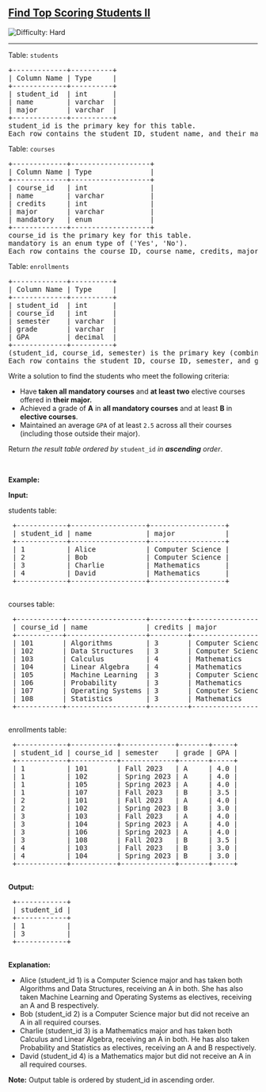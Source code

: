 <h2><a href="https://leetcode.com/problems/find-top-scoring-students-ii">Find Top Scoring Students II</a></h2> <img src='https://img.shields.io/badge/Difficulty-Hard-red' alt='Difficulty: Hard' /><hr><p>Table: <code>students</code></p>

<pre>
+-------------+----------+
| Column Name | Type     | 
+-------------+----------+
| student_id  | int      |
| name        | varchar  |
| major       | varchar  |
+-------------+----------+
student_id is the primary key for this table. 
Each row contains the student ID, student name, and their major.
</pre>

<p>Table: <code>courses</code></p>

<pre>
+-------------+-------------------+
| Column Name | Type              |       
+-------------+-------------------+
| course_id   | int               |    
| name        | varchar           |      
| credits     | int               |           
| major       | varchar           |       
| mandatory   | enum              |      
+-------------+-------------------+
course_id is the primary key for this table. 
mandatory is an enum type of (&#39;Yes&#39;, &#39;No&#39;).
Each row contains the course ID, course name, credits, major it belongs to, and whether the course is mandatory.
</pre>

<p>Table: <code>enrollments</code></p>

<pre>
+-------------+----------+
| Column Name | Type     | 
+-------------+----------+
| student_id  | int      |
| course_id   | int      |
| semester    | varchar  |
| grade       | varchar  |
| GPA         | decimal  | 
+-------------+----------+
(student_id, course_id, semester) is the primary key (combination of columns with unique values) for this table.
Each row contains the student ID, course ID, semester, and grade received.
</pre>

<p>Write a solution to find the students who meet the following criteria:</p>

<ul>
	<li>Have<strong> taken all mandatory courses</strong> and <strong>at least two</strong> elective courses offered in <strong>their major.</strong></li>
	<li>Achieved a grade of <strong>A</strong>&nbsp;in <strong>all mandatory courses</strong> and at least <strong>B</strong>&nbsp;in<strong> elective courses</strong>.</li>
	<li>Maintained an average <code>GPA</code> of at least&nbsp;<code>2.5</code> across all their courses (including those outside their major).</li>
</ul>

<p>Return <em>the result table ordered by</em> <code>student_id</code> <em>in <strong>ascending</strong> order</em>.</p>

<p>&nbsp;</p>
<p><strong class="example">Example:</strong></p>

<div class="example-block">
<p><strong>Input:</strong></p>

<p>students table:</p>

<pre class="example-io">
 +------------+------------------+------------------+
 | student_id | name             | major            |
 +------------+------------------+------------------+
 | 1          | Alice            | Computer Science |
 | 2          | Bob              | Computer Science |
 | 3          | Charlie          | Mathematics      |
 | 4          | David            | Mathematics      |
 +------------+------------------+------------------+
 </pre>

<p>courses table:</p>

<pre class="example-io">
 +-----------+-------------------+---------+------------------+----------+
 | course_id | name              | credits | major            | mandatory|
 +-----------+-------------------+---------+------------------+----------+
 | 101       | Algorithms        | 3       | Computer Science | yes      |
 | 102       | Data Structures   | 3       | Computer Science | yes      |
 | 103       | Calculus          | 4       | Mathematics      | yes      |
 | 104       | Linear Algebra    | 4       | Mathematics      | yes      |
 | 105       | Machine Learning  | 3       | Computer Science | no       |
 | 106       | Probability       | 3       | Mathematics      | no       |
 | 107       | Operating Systems | 3       | Computer Science | no       |
 | 108       | Statistics        | 3       | Mathematics      | no       |
 +-----------+-------------------+---------+------------------+----------+
 </pre>

<p>enrollments table:</p>

<pre class="example-io">
 +------------+-----------+-------------+-------+-----+
 | student_id | course_id | semester    | grade | GPA |
 +------------+-----------+-------------+-------+-----+
 | 1          | 101       | Fall 2023   | A     | 4.0 |
 | 1          | 102       | Spring 2023 | A     | 4.0 |
 | 1          | 105       | Spring 2023 | A     | 4.0 |
 | 1          | 107       | Fall 2023   | B     | 3.5 |
 | 2          | 101       | Fall 2023   | A     | 4.0 |
 | 2          | 102       | Spring 2023 | B     | 3.0 |
 | 3          | 103       | Fall 2023   | A     | 4.0 |
 | 3          | 104       | Spring 2023 | A     | 4.0 |
 | 3          | 106       | Spring 2023 | A     | 4.0 |
 | 3          | 108       | Fall 2023   | B     | 3.5 |
 | 4          | 103       | Fall 2023   | B     | 3.0 |
 | 4          | 104       | Spring 2023 | B     | 3.0 |
 +------------+-----------+-------------+-------+-----+
 </pre>

<p><strong>Output:</strong></p>

<pre class="example-io">
 +------------+
 | student_id |
 +------------+
 | 1          |
 | 3          |
 +------------+
 </pre>

<p><strong>Explanation:</strong></p>

<ul>
	<li>Alice (student_id 1) is a Computer Science major and has taken both Algorithms&nbsp;and Data Structures, receiving an A&nbsp;in both. She has also taken Machine Learning&nbsp;and Operating Systems&nbsp;as electives, receiving an A&nbsp;and B&nbsp;respectively.</li>
	<li>Bob (student_id 2) is a Computer Science major but did not receive an A&nbsp;in all required courses.</li>
	<li>Charlie (student_id 3) is a Mathematics major and has taken both Calculus&nbsp;and Linear Algebra, receiving an A&nbsp;in both. He has also taken Probability&nbsp;and Statistics&nbsp;as electives, receiving an A&nbsp;and B&nbsp;respectively.</li>
	<li>David (student_id 4) is a Mathematics major but did not receive an A&nbsp;in all required courses.</li>
</ul>

<p><strong>Note:</strong> Output table is ordered by student_id in ascending order.</p>
</div>
